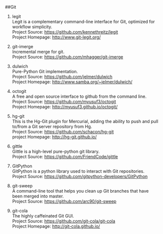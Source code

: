 ##Git 

1. legit  
Legit is a complementary command-line interface for Git, optimized for workflow simplicity.  
Project Source: https://github.com/kennethreitz/legit  
Project Homepage: http://www.git-legit.org/

1. git-imerge  
Incremental merge for git.  
Project Source: https://github.com/mhagger/git-imerge

1. dulwich  
Pure-Python Git implementation.  
Project Source: https://github.com/jelmer/dulwich   
Project Homepage: http://www.samba.org/~jelmer/dulwich/   

1. octogit   
A free and open source interface to github from the command line.   
Project Source: https://github.com/myusuf3/octogit    
Project Homepage: http://myusuf3.github.io/octogit/  

1. hg-git  
This is the Hg-Git plugin for Mercurial, adding the ability to push and pull to/from a Git server repository from Hg.  
Project Source: https://github.com/schacon/hg-git  
project Homepage: http://hg-git.github.io/  
   
1. gittle   
Gittle is a high-level pure-python git library.   
Project Source: https://github.com/FriendCode/gittle  

1. GitPython  
GitPython is a python library used to interact with Git repositories.  
Project Source: https://github.com/gitpython-developers/GitPython  
     
1. git-sweep   
A command-line tool that helps you clean up Git branches that have been merged into master.  
Project Source: https://github.com/arc90/git-sweep

1. git-cola   
The highly caffeinated Git GUI.   
Project Source: https://github.com/git-cola/git-cola   
Project Homepage: http://git-cola.github.io/  
	 